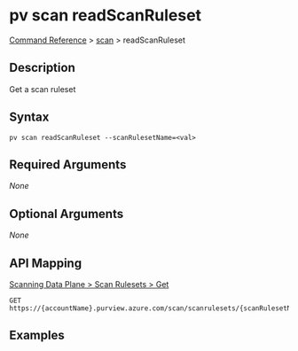 # pv scan readScanRuleset
[Command Reference](../../../README.md#command-reference) > [scan](./main.md) > readScanRuleset

## Description
Get a scan ruleset

## Syntax
```
pv scan readScanRuleset --scanRulesetName=<val>
```

## Required Arguments
*None*

## Optional Arguments
*None*

## API Mapping
[Scanning Data Plane > Scan Rulesets > Get](https://docs.microsoft.com/en-us/rest/api/purview/scanningdataplane/scan-rulesets/get)
```
GET https://{accountName}.purview.azure.com/scan/scanrulesets/{scanRulesetName}
```

## Examples
```powershell

```